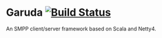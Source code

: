 Garuda [![Build Status](https://travis-ci.org/obergner/garuda.svg)](https://travis-ci.org/obergner/garuda)
======

An SMPP client/server framework based on Scala and Netty4.
